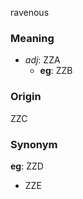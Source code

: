 ravenous
### Meaning
+ _adj_: ZZA
    + __eg__: ZZB

### Origin

ZZC

### Synonym

__eg__: ZZD

+ ZZE


